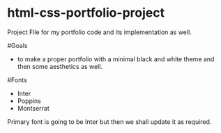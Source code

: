 # html-css-portfolio-project
Project File for my portfolio code and its implementation as well.

#Goals 
- to make a proper portfolio with a minimal black and white theme and then some aesthetics as well.

#Fonts
- Inter
- Poppins
- Montserrat

Primary font is going to be Inter but then we shall update it as required. 
